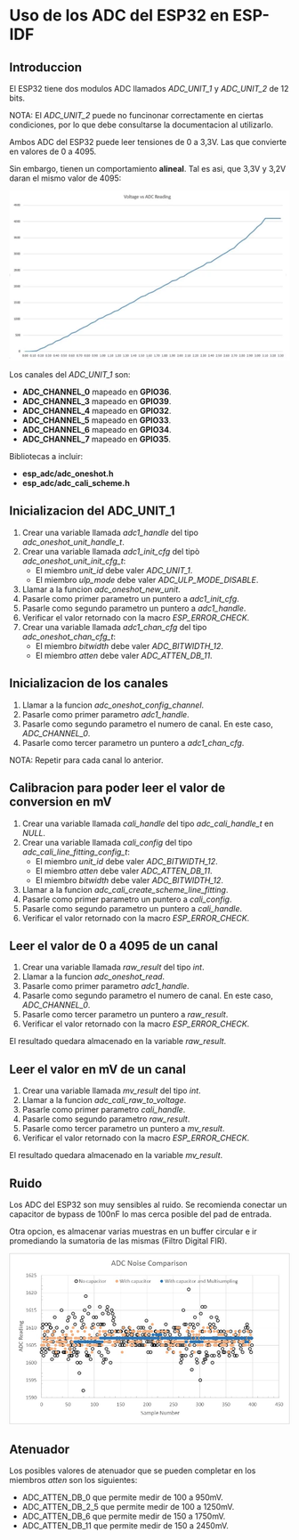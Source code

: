 # Uso de los ADC del ESP32 en ESP-IDF

## Introduccion

El ESP32 tiene dos modulos ADC llamados _ADC_UNIT_1_ y _ADC_UNIT_2_ de 12 bits.

NOTA: El _ADC_UNIT_2_ puede no funcinonar correctamente en ciertas condiciones, por lo que debe consultarse la documentacion al utilizarlo.

Ambos ADC del ESP32 puede leer tensiones de 0 a 3,3V. Las que convierte en valores de 0 a 4095.

Sin embargo, tienen un comportamiento **alineal**. Tal es asi, que 3,3V y 3,2V daran el mismo valor de 4095:

![Alinealidad](/ej12-adc/curva.png "Alinealidad")

Los canales del _ADC_UNIT_1_ son:

- **ADC_CHANNEL_0** mapeado en **GPIO36**.
- **ADC_CHANNEL_3** mapeado en **GPIO39**.
- **ADC_CHANNEL_4** mapeado en **GPIO32**.
- **ADC_CHANNEL_5** mapeado en **GPIO33**.
- **ADC_CHANNEL_6** mapeado en **GPIO34**.
- **ADC_CHANNEL_7** mapeado en **GPIO35**.

Bibliotecas a incluir:

- **esp_adc/adc_oneshot.h**
- **esp_adc/adc_cali_scheme.h**

## Inicializacion del ADC_UNIT_1

1. Crear una variable llamada _adc1_handle_ del tipo _adc_oneshot_unit_handle_t_.
2. Crear una variable llamada _adc1_init_cfg_ del tipò _adc_oneshot_unit_init_cfg_t_:
   - El miembro _unit_id_ debe valer _ADC_UNIT_1_.
   - El miembro _ulp_mode_ debe valer _ADC_ULP_MODE_DISABLE_.
3. Llamar a la funcion _adc_oneshot_new_unit_.
4. Pasarle como primer parametro un puntero a _adc1_init_cfg_.
5. Pasarle como segundo parametro un puntero a _adc1_handle_.
6. Verificar el valor retornado con la macro _ESP_ERROR_CHECK_.
7. Crear una variable llamada _adc1_chan_cfg_ del tipo _adc_oneshot_chan_cfg_t_:
   - El miembro _bitwidth_ debe valer _ADC_BITWIDTH_12_.
   - El miembro _atten_ debe valer _ADC_ATTEN_DB_11_.

## Inicializacion de los canales

1. Llamar a la funcion _adc_oneshot_config_channel_.
2. Pasarle como primer parametro _adc1_handle_.
3. Pasarle como segundo parametro el numero de canal. En este caso, _ADC_CHANNEL_0_.
4. Pasarle como tercer parametro un puntero a _adc1_chan_cfg_.

NOTA: Repetir para cada canal lo anterior.

## Calibracion para poder leer el valor de conversion en mV

1. Crear una variable llamada _cali_handle_ del tipo _adc_cali_handle_t_ en _NULL_.
2. Crear una variable llamada _cali_config_ del tipo _adc_cali_line_fitting_config_t_:
   - El miembro _unit_id_ debe valer _ADC_BITWIDTH_12_.
   - El miembro _atten_ debe valer _ADC_ATTEN_DB_11_.
   - El miembro _bitwidth_ debe valer _ADC_BITWIDTH_12_.
3. Llamar a la funcion _adc_cali_create_scheme_line_fitting_.
4. Pasarle como primer parametro un puntero a _cali_config_.
5. Pasarle como segundo parametro un puntero a _cali_handle_.
6. Verificar el valor retornado con la macro _ESP_ERROR_CHECK_.

## Leer el valor de 0 a 4095 de un canal

1. Crear una variable llamada _raw_result_ del tipo _int_.
2. Llamar a la funcion _adc_oneshot_read_.
3. Pasarle como primer parametro _adc1_handle_.
4. Pasarle como segundo parametro el numero de canal. En este caso, _ADC_CHANNEL_0_.
5. Pasarle como tercer parametro un puntero a _raw_result_.
6. Verificar el valor retornado con la macro _ESP_ERROR_CHECK_.

El resultado quedara almacenado en la variable _raw_result_.

## Leer el valor en mV de un canal

1. Crear una variable llamada _mv_result_ del tipo _int_.
2. Llamar a la funcion _adc_cali_raw_to_voltage_.
3. Pasarle como primer parametro _cali_handle_.
4. Pasarle como segundo parametro _raw_result_.
5. Pasarle como tercer parametro un puntero a _mv_result_.
6. Verificar el valor retornado con la macro _ESP_ERROR_CHECK_.

El resultado quedara almacenado en la variable _mv_result_.

## Ruido

Los ADC del ESP32 son muy sensibles al ruido. Se recomienda conectar un capacitor de bypass de 100nF lo mas cerca posible del pad de entrada.

Otra opcion, es almacenar varias muestras en un buffer circular e ir promediando la sumatoria de las mismas (Filtro Digital FIR).

![Ruido](/ej12-adc/ruido.png "Ruido")

## Atenuador

Los posibles valores de atenuador que se pueden completar en los miembros _atten_ son los siguientes:

- ADC_ATTEN_DB_0 que permite medir de 100 a 950mV.
- ADC_ATTEN_DB_2_5 que permite medir de 100 a 1250mV.
- ADC_ATTEN_DB_6 que permite medir de 150 a 1750mV.
- ADC_ATTEN_DB_11 que permite medir de 150 a 2450mV.
